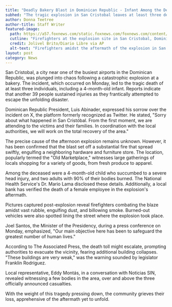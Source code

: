 ```yaml
---
title: "Deadly Bakery Blast in Dominican Republic - Infant Among the Dead"
subhed: "The tragic explosion in San Cristobal leaves at least three dead and dozens injured."
author: Donna Teetree
author-title: Staff Writer
featured-image: 
  path: https://a57.foxnews.com/static.foxnews.com/foxnews.com/content/uploads/2023/08/640/320/Dominican-Republic-explosion-2.jpg?ve=1&tl=1
  cutline: "Firefighters at the explosion site in San Cristobal, Dominican Republic."
  credit: Jolivel Brito/Diario Libre via AP
  alt-text: "Firefighters amidst the aftermath of the explosion in San Cristobal."
layout: post
category: News
---
```


San Cristobal, a city near one of the busiest airports in the Dominican Republic, was plunged into chaos following a catastrophic explosion at a bakery. The incident, which occurred on Monday, led to the tragic death of at least three individuals, including a 4-month-old infant. Reports indicate that another 39 people sustained injuries as they frantically attempted to escape the unfolding disaster.

Dominican Republic President, Luis Abinader, expressed his sorrow over the incident on X, the platform formerly recognized as Twitter. He stated, "Sorry about what happened in San Cristóbal. From the first moment, we are attending to the victims and their families. In coordination with the local authorities, we will work on the total recovery of the area."

The precise cause of the afternoon explosion remains unknown. However, it has been confirmed that the blast set off a substantial fire that spread swiftly, engulfing a neighboring hardware and furniture store. The location, popularly termed the "Old Marketplace," witnesses large gatherings of locals shopping for a variety of goods, from fresh produce to apparel.

Among the deceased were a 4-month-old child who succumbed to a severe head injury, and two adults with 90% of their bodies burned. The National Health Service's Dr. Mario Lama disclosed these details. Additionally, a local bank has verified the death of a female employee in the explosion's aftermath.

Pictures captured post-explosion reveal firefighters combating the blaze amidst vast rubble, engulfing dust, and billowing smoke. Burned-out vehicles were also spotted lining the street where the explosion took place.

Joel Santos, the Minister of the Presidency, during a press conference on Monday, emphasized, "Our main objective here has been to safeguard the greatest number of human lives."

According to The Associated Press, the death toll might escalate, prompting authorities to evacuate the vicinity, fearing additional building collapses. "These buildings are very weak," was the warning sounded by legislator Franklin Rodríguez.

Local representative, Eddy Montás, in a conversation with Noticias SIN, revealed witnessing a few bodies in the area, over and above the three officially announced casualties.

With the weight of this tragedy pressing down, the community grieves their loss, apprehensive of the aftermath yet to unfold.
